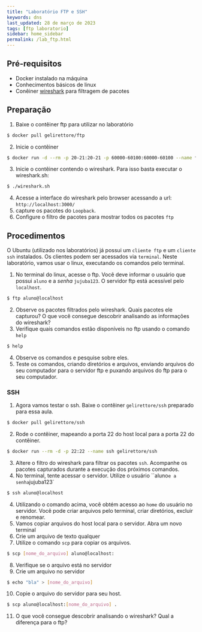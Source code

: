 ```yaml
---
title: "Laboratório FTP e SSH"
keywords: dns
last_updated: 28 de março de 2023 
tags: [ftp laboratorio]
sidebar: home_sidebar
permalink: /lab_ftp.html
---
```


## Pré-requisitos
- Docker instalado na máquina
- Conhecimentos básicos de linux
- Conêiner [wireshark](download/wireshark.sh) para filtragem de pacotes

## Preparação
1. Baixe o contêiner ftp para utilizar no laboratório
```bash 
$ docker pull gelirettore/ftp
```
2. Inicie o contêiner
```bash
$ docker run -d --rm -p 20-21:20-21 -p 60000-60100:60000-60100 --name ftp gelirettore/ftp:padrao
```
3. Inicie o contêiner contendo o wireshark. Para isso basta executar o wireshark.sh:
```bash
$ ./wireshark.sh
```
4. Acesse a interface do wireshark pelo browser acessando a url: `http://localhost:3000/`
5. capture os pacotes do `Loopback`. 
6. Configure o filtro de pacotes para mostrar todos os pacotes `ftp`

## Procedimentos
O Ubuntu (utilizado nos laboratórios) já possui um `cliente ftp` e um `cliente ssh` instalados. Os clientes podem ser acessados via `terminal`. Neste laboratório, vamos usar o linux, executando os comandos pelo terminal.

1. No terminal do linux, acesse o ftp. Você deve informar o usuário que possui `aluno` e a *senha* `jujuba123`. O servidor ftp está acessível pelo `localhost`.
```bash
$ ftp aluno@localhost
```
2. Observe os pacotes filtrados pelo wireshark. Quais pacotes ele capturou? O que você consegue descobrir analisando as informações do wireshark?
3. Verifique quais comandos estão disponíveis no ftp usando o comando `help`
```bash
$ help
```
4. Observe os comandos e pesquise sobre eles.
5. Teste os comandos, criando diretórios e arquivos, enviando arquivos do seu computador para o servidor ftp e puxando arquivos do ftp para o seu computador.

### SSH
1. Agora vamos testar o ssh. Baixe o contêiner `gelirettore/ssh` preparado para essa aula.
```bash 
$ docker pull gelirettore/ssh
```
2. Rode o contêiner, mapeando a porta 22 do host local para a porta 22 do contêiner. 
```bash
$ docker run --rm -d -p 22:22 --name ssh gelirettore/ssh
```
3. Altere o filtro do wireshark para filtrar os pacotes `ssh`. Acompanhe os pacotes capturados durante a execução dos próximos comandos.
3. No terminal, tente acessar o servidor. Utilize o usuário ``aluno` e a senha `jujuba123`
```bash
$ ssh aluno@localhost
```
4. Utilizando o comando acima, você obtém acesso ao `home` do usuário no servidor. Você pode criar arquivos pelo terminal, criar diretórios, excluir e renomear.
5. Vamos copiar arquivos do host local para o servidor. Abra um novo terminal
6. Crie um arquivo de texto qualquer
7. Utilize o comando `scp` para copiar os arquivos.
```bash
$ scp [nome_do_arquivo] aluno@localhost:
```
8. Verifique se o arquivo está no servidor 
9. Crie um arquivo no servidor
```bash
$ echo "bla" > [nome_do_arquivo]
```
10. Copie o arquivo do servidor para seu host.
```bash
$ scp aluno@localhost:[nome_do_arquivo] . 
```
11. O que você consegue descobrir analisando o wireshark? Qual a diferença para o ftp?